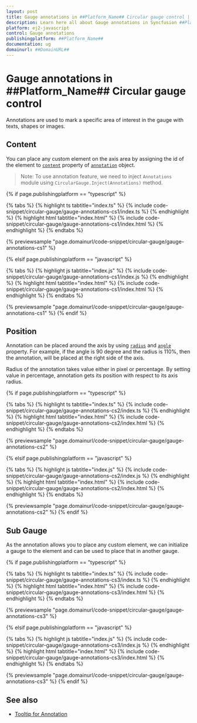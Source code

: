 ```yaml
---
layout: post
title: Gauge annotations in ##Platform_Name## Circular gauge control | Syncfusion
description: Learn here all about Gauge annotations in Syncfusion ##Platform_Name## Circular gauge control of Syncfusion Essential JS 2 and more.
platform: ej2-javascript
control: Gauge annotations 
publishingplatform: ##Platform_Name##
documentation: ug
domainurl: ##DomainURL##
---
```


# Gauge annotations in ##Platform_Name## Circular gauge control

Annotations are used to mark a specific area of interest in the gauge with texts, shapes or images.

## Content

You can place any custom element on the axis area by assigning the id of the element to [`content`](../api/circular-gauge/annotation#content-string) property of [`annotation`](../api/circular-gauge/annotation) object.

>Note: To use annotation feature, we need to inject `Annotations` module using `CircularGauge.Inject(Annotations)` method.

{% if page.publishingplatform == "typescript" %}

 {% tabs %}
{% highlight ts tabtitle="index.ts" %}
{% include code-snippet/circular-gauge/gauge-annotations-cs1/index.ts %}
{% endhighlight %}
{% highlight html tabtitle="index.html" %}
{% include code-snippet/circular-gauge/gauge-annotations-cs1/index.html %}
{% endhighlight %}
{% endtabs %}
        
{% previewsample "page.domainurl/code-snippet/circular-gauge/gauge-annotations-cs1" %}

{% elsif page.publishingplatform == "javascript" %}

{% tabs %}
{% highlight js tabtitle="index.js" %}
{% include code-snippet/circular-gauge/gauge-annotations-cs1/index.js %}
{% endhighlight %}
{% highlight html tabtitle="index.html" %}
{% include code-snippet/circular-gauge/gauge-annotations-cs1/index.html %}
{% endhighlight %}
{% endtabs %}

{% previewsample "page.domainurl/code-snippet/circular-gauge/gauge-annotations-cs1" %}
{% endif %}

## Position

Annotation can be placed around the axis by using [`radius`](../api/circular-gauge/annotation#radius-string) and [`angle`](../api/circular-gauge/annotation#angle-number) property.
For example, if the angle is 90 degree and the radius is 110%, then the annotation, will be placed at the right side of the axis.

Radius of the annotation takes value either in pixel or percentage. By setting value in percentage, annotation gets its position with respect to its axis radius.

{% if page.publishingplatform == "typescript" %}

 {% tabs %}
{% highlight ts tabtitle="index.ts" %}
{% include code-snippet/circular-gauge/gauge-annotations-cs2/index.ts %}
{% endhighlight %}
{% highlight html tabtitle="index.html" %}
{% include code-snippet/circular-gauge/gauge-annotations-cs2/index.html %}
{% endhighlight %}
{% endtabs %}
        
{% previewsample "page.domainurl/code-snippet/circular-gauge/gauge-annotations-cs2" %}

{% elsif page.publishingplatform == "javascript" %}

{% tabs %}
{% highlight js tabtitle="index.js" %}
{% include code-snippet/circular-gauge/gauge-annotations-cs2/index.js %}
{% endhighlight %}
{% highlight html tabtitle="index.html" %}
{% include code-snippet/circular-gauge/gauge-annotations-cs2/index.html %}
{% endhighlight %}
{% endtabs %}

{% previewsample "page.domainurl/code-snippet/circular-gauge/gauge-annotations-cs2" %}
{% endif %}

## Sub Gauge

As the annotation allows you to place any custom element, we can initialize a gauge to the element and can be used to place that in another gauge.

{% if page.publishingplatform == "typescript" %}

 {% tabs %}
{% highlight ts tabtitle="index.ts" %}
{% include code-snippet/circular-gauge/gauge-annotations-cs3/index.ts %}
{% endhighlight %}
{% highlight html tabtitle="index.html" %}
{% include code-snippet/circular-gauge/gauge-annotations-cs3/index.html %}
{% endhighlight %}
{% endtabs %}
        
{% previewsample "page.domainurl/code-snippet/circular-gauge/gauge-annotations-cs3" %}

{% elsif page.publishingplatform == "javascript" %}

{% tabs %}
{% highlight js tabtitle="index.js" %}
{% include code-snippet/circular-gauge/gauge-annotations-cs3/index.js %}
{% endhighlight %}
{% highlight html tabtitle="index.html" %}
{% include code-snippet/circular-gauge/gauge-annotations-cs3/index.html %}
{% endhighlight %}
{% endtabs %}

{% previewsample "page.domainurl/code-snippet/circular-gauge/gauge-annotations-cs3" %}
{% endif %}

## See also

* [Tooltip for Annotation](https://ej2.syncfusion.com/documentation/circular-gauge/gauge-user-interaction/tooltip-for-ranges-and-annotations/)